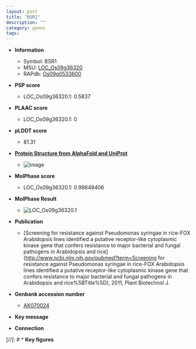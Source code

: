 ```yaml
---
layout: post
title: "BSR1"
description: ""
category: genes
tags: 
---
```


* **Information**  
    + Symbol: BSR1  
    + MSU: [LOC_Os09g36320](http://rice.plantbiology.msu.edu/cgi-bin/ORF_infopage.cgi?orf=LOC_Os09g36320)  
    + RAPdb: [Os09g0533600](http://rapdb.dna.affrc.go.jp/viewer/gbrowse_details/irgsp1?name=Os09g0533600)  

* **PSP score**  
    + LOC_Os09g36320.1: 0.5837 

* **PLAAC score**  
    + LOC_Os09g36320.1: 0 

* **pLDDT score**
    + 81.31

* **[Protein Structure from AlphaFold and UniProt](https://www.uniprot.org/uniprotkb/Q69SG8/entry#structure)**
    + ![image](https://ricepsp.github.io/images/Q6/AF-Q69SG8-F1.png)

* **MolPhase score**
    + LOC_Os09g36320.1: 0.98649406

* **MolPhase Result**
    + ![LOC_Os09g36320.1](https://304243504.github.io/Pictures/LOC_Os09g/LOC_Os09g36320.1.png)

* **Publication**  
    + [Screening for resistance against Pseudomonas syringae in rice-FOX Arabidopsis lines identified a putative receptor-like cytoplasmic kinase gene that confers resistance to major bacterial and fungal pathogens in Arabidopsis and rice](http://www.ncbi.nlm.nih.gov/pubmed?term=Screening for resistance against Pseudomonas syringae in rice-FOX Arabidopsis lines identified a putative receptor-like cytoplasmic kinase gene that confers resistance to major bacterial and fungal pathogens in Arabidopsis and rice%5BTitle%5D), 2011, Plant Biotechnol J.

* **Genbank accession number**  
    + [AK070024](http://www.ncbi.nlm.nih.gov/nuccore/AK070024)

* **Key message**  

* **Connection**  

[//]: # * **Key figures**  


